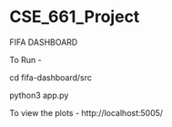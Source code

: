 # CSE_661_Project
FIFA DASHBOARD

To Run -

cd fifa-dashboard/src

python3 app.py

To view the plots -
http://localhost:5005/

